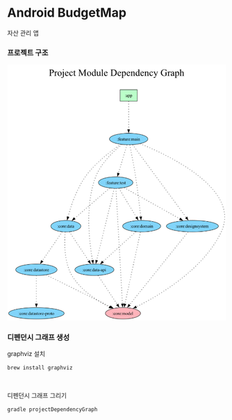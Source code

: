 # Android BudgetMap

자산 관리 앱

### 프로젝트 구조

![멀티모듈 프로젝트 구조](https://github.com/somnwal/Android_BudgetMap/blob/main/project.png?raw=true)

### 디펜던시 그래프 생성

graphviz 설치

```bash
brew install graphviz
```

<br/>

디펜던시 그래프 그리기
```
gradle projectDependencyGraph
```